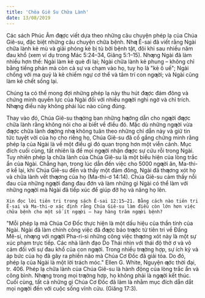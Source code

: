 ```yaml
---
title: 'Chöa Giê Su Chữa Lành'
date: 13/08/2019
---
```


Các sách Phúc Âm đƣợc viết dựa theo những câu chuyện phép lạ của Chúa Giê-su, đặc biệt những câu chuyện chữa bệnh. Nhƣ Ê-sai đã viết rằng Ngài chữa lành kẻ mù và giải phóng kẻ bị tù bởi bệnh tật, đôi khi sau nhiều năm đau khổ (xem ví dụ trong Mác 5:24–34, Giăng 5:1–15). Nhƣng Ngài đã làm nhiều hơn thế: Ngài làm kẻ què đi lại; Ngài chữa lành kẻ phung – không chỉ bằng tiếng phán mà còn cả sự va chạm vào họ, tuy họ là "kẻ ô uế"; Ngài chống với ma quỷ là kẻ chiếm ngự cơ thể và tâm trí con ngƣời; và Ngài cũng làm kẻ chết sống lại.

Chúng ta có thể mong đợi những phép lạ này thu hút đƣợc đám đông và chứng minh quyền lực của Ngài đối với nhiều ngƣời nghi ngờ và chỉ trích. Nhƣng điều này không phải lúc nào cũng đúng.

Thay vào đó, Chúa Giê-su thƣờng ban những hƣớng dẫn cho ngƣời đƣợc chữa lành rằng không nói cho ai biết về điều đó. Mặc dù những ngƣời vừa đƣợc chữa lành dƣờng nhƣ không tuân theo những chỉ dẫn này và giữ tin tức tuyệt vời của họ cho riêng họ, Chúa Giê-su đã cố gắng chứng minh rằng phép lạ của Ngài là về một điều gì đó quan trọng hơn một viễn cảnh. Mục đích cuối cùng, tất nhiên là để mọi ngƣời nhận đƣợc sự cứu rỗi trong Ngài. Tuy nhiên phép lạ chữa lành của Chúa Giê-su là một biểu hiện của lòng trắc ẩn của Ngài. Chẳng hạn, trong lúc dẫn đến việc cho 5000 ngƣời ăn, Ma-thi-ơ kể lại, khi Chúa Giê-su đến và thấy một đám đông, Ngài đã thƣơng xót họ và chữa lành vết thƣơng của họ (Ma-thi-ơ 14:14). Chúa Giê-su cảm thấy nỗi đau của những ngƣời đang đau đớn và làm những gì Ngài có thể làm với những ngƣời mà Ngài đã tiếp xúc để giúp đỡ họ và nâng họ lên.

`Xin đọc lời tiên tri trong sách Ê-sai 12:15–21. Bằng cách nào tiên tri Ê-sai và Ma-thi-ơ xác định rằng Chúa Giê-su làm điều còn lớn hơn việc chữa bệnh cho một số ít ngƣời – hay hàng trăm ngƣời bệnh?`

"Mỗi phép lạ mà Chúa Cơ Đốc thực hiện là một dấu hiệu của thần tính của Ngài. Ngài đã làm chính công việc đã đƣợc báo trƣớc từ tiên tri về Đấng Mê-si, nhƣng với ngƣời Pha-ri-si những công việc thƣơng xót này là một sự xúc phạm trực tiếp. Các nhà lãnh đạo Do Thái nhìn với thái độ thờ ơ và vô cảm đối với sự đau khổ của con ngƣời. Trong nhiều trƣờng hợp, sự ích kỷ và áp bức của họ đã gây ra phiền não mà Chúa Cơ Đốc đã giải tỏa. Do đó, phép lạ của Ngài là một lời trách móc." Ellen G. White, Nguyện ƣớc thời đại, tr. 406. Phép lạ chữa lành của Chúa Giê-su là hành động của lòng trắc ẩn và công bình. Nhƣng trong mọi trƣờng hợp, họ không phải là ngƣời kết thúc. Cuối cùng, tất cả những gì Chúa Cơ Đốc đã làm là nhằm mục đích dẫn dắt mọi ngƣời đến với cuộc sống vĩnh cửu. (Giăng 17:3).